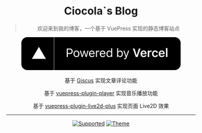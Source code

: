 <div align='center'>

# Ciocola`s Blog

> 欢迎来到我的博客，一个基于 VuePress 实现的静态博客站点

[![vercel](./docs/.vuepress/public/images/icons/vercel.svg)](https://vercel.com/?utm_source=blog&utm_campaign=oss)

基于 [Giscus](https://github.com/giscus/giscus) 实现文章评论功能

基于 [vuepress-plugin-player](https://github.com/vuepress-aurora/vuepress-theme-aurora/tree/master/Aurora-plugin/vuepress-plugin-player) 实现音乐播放功能

基于 [vuepress-plugin-live2d-plus](https://github.com/xinlei3166/vuepress-plugin-live2d-plus) 实现页面 Live2D 效果

---

[![Supported](https://img.shields.io/badge/Supported%20by-VuePress%20%E2%86%92-gray.svg?colorA=655BE1&colorB=4F44D6&style=for-the-badge)](https://v2.vuepress.vuejs.org/)
[![Theme](https://img.shields.io/badge/Theme%20by-Gungnir%20%E2%86%92-gray.svg?colorA=61c265&colorB=4CAF50&style=for-the-badge)](https://github.com/Renovamen/vuepress-theme-gungnir)

</div>
